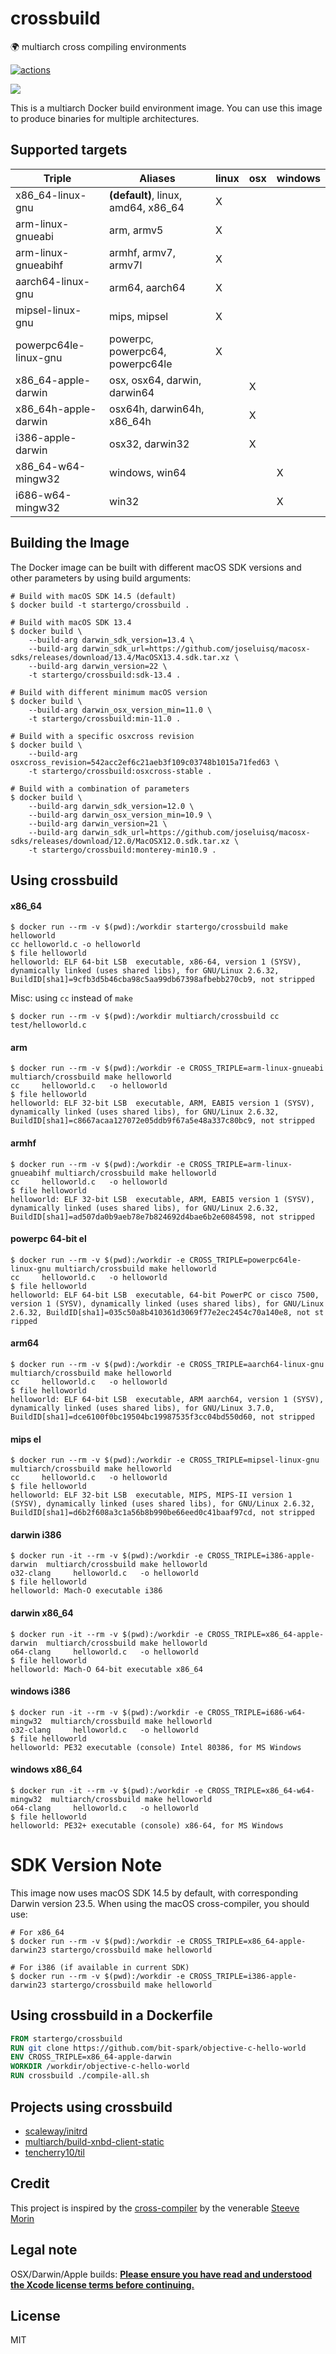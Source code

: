 # crossbuild
:earth_africa: multiarch cross compiling environments

[![actions](https://github.com/startergo/crossbuild/actions/workflows/actions.yml/badge.svg)](https://github.com/startergo/crossbuild/actions/workflows/actions.yml)

![](https://raw.githubusercontent.com/multiarch/dockerfile/master/logo.jpg)

This is a multiarch Docker build environment image.
You can use this image to produce binaries for multiple architectures.

## Supported targets

Triple                 | Aliases                             | linux | osx | windows
-----------------------|-------------------------------------|-------|-----|--------
x86_64-linux-gnu       | **(default)**, linux, amd64, x86_64 |   X   |     |
arm-linux-gnueabi      | arm, armv5                          |   X   |     |
arm-linux-gnueabihf    | armhf, armv7, armv7l                |   X   |     |
aarch64-linux-gnu      | arm64, aarch64                      |   X   |     |
mipsel-linux-gnu       | mips, mipsel                        |   X   |     |
powerpc64le-linux-gnu  | powerpc, powerpc64, powerpc64le     |   X   |     |
x86_64-apple-darwin    | osx, osx64, darwin, darwin64        |       |  X  |
x86_64h-apple-darwin   | osx64h, darwin64h, x86_64h          |       |  X  |
i386-apple-darwin      | osx32, darwin32                     |       |  X  |
x86_64-w64-mingw32     | windows, win64                      |       |     |   X
i686-w64-mingw32       | win32                               |       |     |   X

## Building the Image

The Docker image can be built with different macOS SDK versions and other parameters by using build arguments:

```console
# Build with macOS SDK 14.5 (default)
$ docker build -t startergo/crossbuild .

# Build with macOS SDK 13.4
$ docker build \
    --build-arg darwin_sdk_version=13.4 \
    --build-arg darwin_sdk_url=https://github.com/joseluisq/macosx-sdks/releases/download/13.4/MacOSX13.4.sdk.tar.xz \
    --build-arg darwin_version=22 \
    -t startergo/crossbuild:sdk-13.4 .

# Build with different minimum macOS version
$ docker build \
    --build-arg darwin_osx_version_min=11.0 \
    -t startergo/crossbuild:min-11.0 .

# Build with a specific osxcross revision
$ docker build \
    --build-arg osxcross_revision=542acc2ef6c21aeb3f109c03748b1015a71fed63 \
    -t startergo/crossbuild:osxcross-stable .

# Build with a combination of parameters
$ docker build \
    --build-arg darwin_sdk_version=12.0 \
    --build-arg darwin_osx_version_min=10.9 \
    --build-arg darwin_version=21 \
    --build-arg darwin_sdk_url=https://github.com/joseluisq/macosx-sdks/releases/download/12.0/MacOSX12.0.sdk.tar.xz \
    -t startergo/crossbuild:monterey-min10.9 .
```

## Using crossbuild

#### x86_64

```console
$ docker run --rm -v $(pwd):/workdir startergo/crossbuild make helloworld
cc helloworld.c -o helloworld
$ file helloworld
helloworld: ELF 64-bit LSB  executable, x86-64, version 1 (SYSV), dynamically linked (uses shared libs), for GNU/Linux 2.6.32, BuildID[sha1]=9cfb3d5b46cba98c5aa99db67398afbebb270cb9, not stripped
```

Misc: using `cc` instead of `make`

```console
$ docker run --rm -v $(pwd):/workdir multiarch/crossbuild cc test/helloworld.c
```

#### arm

```console
$ docker run --rm -v $(pwd):/workdir -e CROSS_TRIPLE=arm-linux-gnueabi multiarch/crossbuild make helloworld
cc     helloworld.c   -o helloworld
$ file helloworld
helloworld: ELF 32-bit LSB  executable, ARM, EABI5 version 1 (SYSV), dynamically linked (uses shared libs), for GNU/Linux 2.6.32, BuildID[sha1]=c8667acaa127072e05ddb9f67a5e48a337c80bc9, not stripped
```

#### armhf

```console
$ docker run --rm -v $(pwd):/workdir -e CROSS_TRIPLE=arm-linux-gnueabihf multiarch/crossbuild make helloworld
cc     helloworld.c   -o helloworld
$ file helloworld
helloworld: ELF 32-bit LSB  executable, ARM, EABI5 version 1 (SYSV), dynamically linked (uses shared libs), for GNU/Linux 2.6.32, BuildID[sha1]=ad507da0b9aeb78e7b824692d4bae6b2e6084598, not stripped
```

#### powerpc 64-bit el

```console
$ docker run --rm -v $(pwd):/workdir -e CROSS_TRIPLE=powerpc64le-linux-gnu multiarch/crossbuild make helloworld
cc     helloworld.c   -o helloworld
$ file helloworld
helloworld: ELF 64-bit LSB  executable, 64-bit PowerPC or cisco 7500, version 1 (SYSV), dynamically linked (uses shared libs), for GNU/Linux 2.6.32, BuildID[sha1]=035c50a8b410361d3069f77e2ec2454c70a140e8, not st
ripped
```

#### arm64

```console
$ docker run --rm -v $(pwd):/workdir -e CROSS_TRIPLE=aarch64-linux-gnu multiarch/crossbuild make helloworld
cc     helloworld.c   -o helloworld
$ file helloworld
helloworld: ELF 64-bit LSB  executable, ARM aarch64, version 1 (SYSV), dynamically linked (uses shared libs), for GNU/Linux 3.7.0, BuildID[sha1]=dce6100f0bc19504bc19987535f3cc04bd550d60, not stripped
```

#### mips el

```console
$ docker run --rm -v $(pwd):/workdir -e CROSS_TRIPLE=mipsel-linux-gnu multiarch/crossbuild make helloworld
cc     helloworld.c   -o helloworld
$ file helloworld
helloworld: ELF 32-bit LSB  executable, MIPS, MIPS-II version 1 (SYSV), dynamically linked (uses shared libs), for GNU/Linux 2.6.32, BuildID[sha1]=d6b2f608a3c1a56b8b990be66eed0c41baaf97cd, not stripped
```

#### darwin i386

```console
$ docker run -it --rm -v $(pwd):/workdir -e CROSS_TRIPLE=i386-apple-darwin  multiarch/crossbuild make helloworld
o32-clang     helloworld.c   -o helloworld
$ file helloworld
helloworld: Mach-O executable i386
```

#### darwin x86_64

```console
$ docker run -it --rm -v $(pwd):/workdir -e CROSS_TRIPLE=x86_64-apple-darwin  multiarch/crossbuild make helloworld
o64-clang     helloworld.c   -o helloworld
$ file helloworld
helloworld: Mach-O 64-bit executable x86_64
```

#### windows i386

```console
$ docker run -it --rm -v $(pwd):/workdir -e CROSS_TRIPLE=i686-w64-mingw32  multiarch/crossbuild make helloworld
o32-clang     helloworld.c   -o helloworld
$ file helloworld
helloworld: PE32 executable (console) Intel 80386, for MS Windows
```

#### windows x86_64

```console
$ docker run -it --rm -v $(pwd):/workdir -e CROSS_TRIPLE=x86_64-w64-mingw32  multiarch/crossbuild make helloworld
o64-clang     helloworld.c   -o helloworld
$ file helloworld
helloworld: PE32+ executable (console) x86-64, for MS Windows
```

# SDK Version Note

This image now uses macOS SDK 14.5 by default, with corresponding Darwin version 23.5. When using the macOS cross-compiler, you should use:

```console
# For x86_64
$ docker run --rm -v $(pwd):/workdir -e CROSS_TRIPLE=x86_64-apple-darwin23 startergo/crossbuild make helloworld

# For i386 (if available in current SDK)
$ docker run --rm -v $(pwd):/workdir -e CROSS_TRIPLE=i386-apple-darwin23 startergo/crossbuild make helloworld
```

## Using crossbuild in a Dockerfile

```Dockerfile
FROM startergo/crossbuild
RUN git clone https://github.com/bit-spark/objective-c-hello-world
ENV CROSS_TRIPLE=x86_64-apple-darwin
WORKDIR /workdir/objective-c-hello-world
RUN crossbuild ./compile-all.sh
```

## Projects using **crossbuild**

* [scaleway/initrd](https://github.com/scaleway/initrd)
* [multiarch/build-xnbd-client-static](https://github.com/multiarch/build-xnbd-client-static/)
* [tencherry10/til](https://github.com/tencherry10/til)

## Credit

This project is inspired by the [cross-compiler](https://github.com/steeve/cross-compiler) by the venerable [Steeve Morin](https://github.com/steeve)

## Legal note

OSX/Darwin/Apple builds: 
**[Please ensure you have read and understood the Xcode license
   terms before continuing.](https://www.apple.com/legal/sla/docs/xcode.pdf)**


## License

MIT
````
